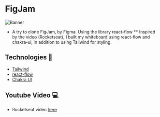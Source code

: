 # FigJam

![Banner]()
 
* A try to clone FigJam, by Figma. Using the library react-flow
** Inspired by the video (Rocketseat), I built my whiteboard using react-flow and chakra-ui, in addition to using Tailwind for styling.

## Technologies 👾

* [Tailwind](https://tailwindcss.com/)
* [react-flow](https://reactflow.dev/)
* [Chakra UI](https://chakra-ui.com/)

## Youtube Video 💻

* Rocketseat video [here](https://www.youtube.com/watch?v=J3vbTM21uDs) 